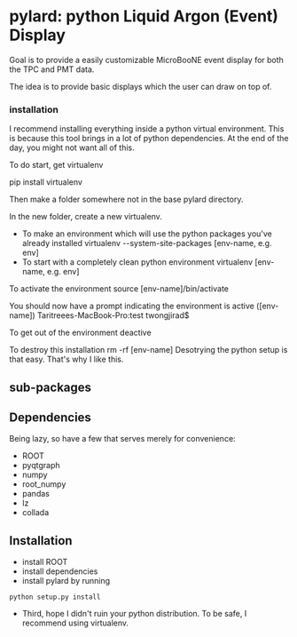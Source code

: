 # pylard: python Liquid Argon (Event) Display

Goal is to provide a easily customizable MicroBooNE event display for both the TPC and PMT data.

The idea is to provide basic displays which the user can draw on top of.

### installation

I recommend installing everything inside a python virtual environment.  This is because this tool brings in a lot of python dependencies. At the end of the day, you might not want all of this.

To do start, get virtualenv
   
   pip install virtualenv
   
Then make a folder somewhere not in the base pylard directory.  

In the new folder, create a new virtualenv.
* To make an environment which will use the python packages you've already installed
    virtualenv --system-site-packages [env-name, e.g. env]
* To start with a completely clean python environment 
    virtualenv [env-name, e.g. env]

To activate the environment
    source [env-name]/bin/activate

You should now have a prompt indicating the environment is active
    ([env-name]) Taritreees-MacBook-Pro:test twongjirad$

To get out of the environment
    deactive

To destroy this installation
   rm -rf [env-name]
Desotrying the python setup is that easy. That's why I like this.

## sub-packages

## Dependencies

Being lazy, so have a few that serves merely for convenience:

* ROOT
* pyqtgraph
* numpy
* root_numpy
* pandas
* lz
* collada

## Installation

* install ROOT
* install dependencies
* install pylard by running
```
python setup.py install
```
* Third, hope I didn't ruin your python distribution. To be safe, I recommend using virtualenv.
